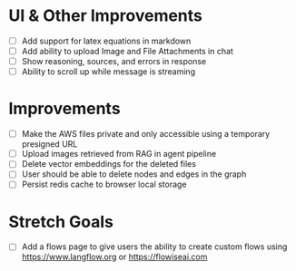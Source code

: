 # UI & Other Improvements

- [ ] Add support for latex equations in markdown
- [ ] Add ability to upload Image and File Attachments in chat
- [ ] Show reasoning, sources, and errors in response
- [ ] Ability to scroll up while message is streaming

# Improvements

- [ ] Make the AWS files private and only accessible using a temporary presigned URL
- [ ] Upload images retrieved from RAG in agent pipeline
- [ ] Delete vector embeddings for the deleted files
- [ ] User should be able to delete nodes and edges in the graph
- [ ] Persist redis cache to browser local storage

# Stretch Goals

- [ ] Add a flows page to give users the ability to create custom flows using https://www.langflow.org or https://flowiseai.com

